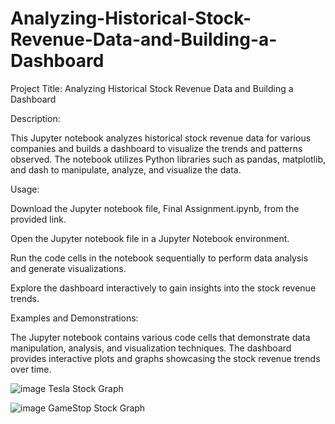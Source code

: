 # Analyzing-Historical-Stock-Revenue-Data-and-Building-a-Dashboard

Project Title: Analyzing Historical Stock Revenue Data and Building a Dashboard

Description:

This Jupyter notebook analyzes historical stock revenue data for various companies and builds a dashboard to visualize the trends and patterns observed. The notebook utilizes Python libraries such as pandas, matplotlib, and dash to manipulate, analyze, and visualize the data.

Usage:

Download the Jupyter notebook file, Final Assignment.ipynb, from the provided link.

Open the Jupyter notebook file in a Jupyter Notebook environment.

Run the code cells in the notebook sequentially to perform data analysis and generate visualizations.

Explore the dashboard interactively to gain insights into the stock revenue trends.

Examples and Demonstrations:

The Jupyter notebook contains various code cells that demonstrate data manipulation, analysis, and visualization techniques. The dashboard provides interactive plots and graphs showcasing the stock revenue trends over time.

![image](https://github.com/Ahmed41022/Analyzing-Historical-Stock-Revenue-Data-and-Building-a-Dashboard/assets/117094590/430ec34c-09cc-4bed-a08e-e7af6d51f283)
                                                            Tesla Stock Graph

![image](https://github.com/Ahmed41022/Analyzing-Historical-Stock-Revenue-Data-and-Building-a-Dashboard/assets/117094590/79a9790c-eb20-4333-8e00-983a971b183e)
                                                          GameStop Stock Graph
